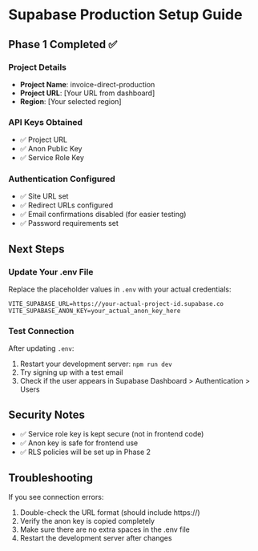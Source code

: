 # Supabase Production Setup Guide

## Phase 1 Completed ✅

### Project Details
- **Project Name**: invoice-direct-production
- **Project URL**: [Your URL from dashboard]
- **Region**: [Your selected region]

### API Keys Obtained
- ✅ Project URL
- ✅ Anon Public Key  
- ✅ Service Role Key

### Authentication Configured
- ✅ Site URL set
- ✅ Redirect URLs configured
- ✅ Email confirmations disabled (for easier testing)
- ✅ Password requirements set

## Next Steps

### Update Your .env File
Replace the placeholder values in `.env` with your actual credentials:

```env
VITE_SUPABASE_URL=https://your-actual-project-id.supabase.co
VITE_SUPABASE_ANON_KEY=your_actual_anon_key_here
```

### Test Connection
After updating `.env`:
1. Restart your development server: `npm run dev`
2. Try signing up with a test email
3. Check if the user appears in Supabase Dashboard > Authentication > Users

## Security Notes
- ✅ Service role key is kept secure (not in frontend code)
- ✅ Anon key is safe for frontend use
- ✅ RLS policies will be set up in Phase 2

## Troubleshooting
If you see connection errors:
1. Double-check the URL format (should include https://)
2. Verify the anon key is copied completely
3. Make sure there are no extra spaces in the .env file
4. Restart the development server after changes